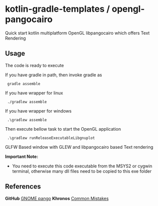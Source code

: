 # kotlin-gradle-templates / opengl-pangocairo
Quick start kotlin multiplatform OpenGL libpangocairo which offers Text Rendering

## Usage
The code is ready to execute

If you have gradle in path, then invoke gradle as

     gradle assemble

If you have wrapper for linux

     ./gradlew assemble

If you have wrapper for windows

     .\gradlew assemble

Then execute bellow task to start the OpenGL application

     .\gradlew runReleaseExecutableLibgnuplot

GLFW Based window with GLEW and libpangocairo based Text rendering

**Important Note:**
  * You need to execute this code executable from the MSYS2 or cygwin terminal, otherwise many dll files need to be copied to this exe folder


## References

 **GitHub** [GNOME pango](https://github.com/GNOME/pango/blob/mainline/examples/cairosimple.c)
 **Khronos** [Common Mistakes](https://www.khronos.org/opengl/wiki/Common_Mistakes#Creating_a_complete_texture)


